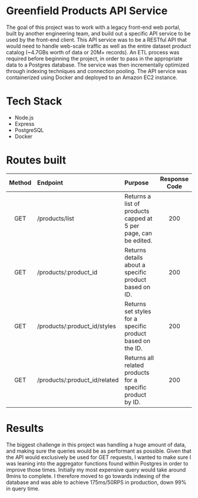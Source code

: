 # Greenfield Products API Service

The goal of this project was to work with a legacy front-end web portal, built by another engineering team, and build out a specific API service to be used by the front-end client. This API service was to be a RESTful API that would need to handle web-scale traffic as well as the entire dataset product catalog (~4.7GBs worth of data or 20M+ records). An ETL process was required before beginning the project, in order to pass in the appropriate data to a Postgres database. The service was then incrementally optimized through indexing techniques and connection pooling. The API service was containerized using Docker and deployed to an Amazon EC2 instance. 

# Tech Stack

- Node.js
- Express
- PostgreSQL
- Docker

# Routes built

|  Method  |          Endpoint             |    Purpose                                                       |  Response Code  |
|  :----:  |           :----              |         :----                                                   | :----:          |
|   GET    | /products/list                | Returns a list of products capped at 5 per page, can be edited.  |       200          |
|   GET    | /products/:product_id         | Returns details about a specific product based on ID.            |     200         | 
|   GET    | /products/:product_id/styles  | Returns set styles for a specific  product based on the ID.      |      200           |
|   GET    | /products/:product_id/related | Returns all related products for a specific product by ID.       |      200           |

# Results

The biggest challenge in this project was handling a huge amount of data, and making sure the queries would be as performant as possible. Given that the API would exclusively be used for GET requests, I wanted to make sure I was leaning into the aggregator functions found within Postgres in order to improve those times. Initially my most expensive query would take around 9mins to complete. I therefore moved to go towards indexing of the database and was able to achieve 175ms/50RPS in production, down 99% in query time. 
